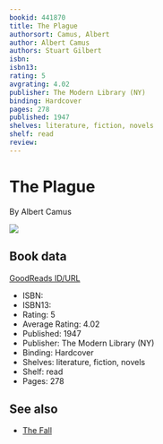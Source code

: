 ```yaml
---
bookid: 441870
title: The Plague
authorsort: Camus, Albert
author: Albert Camus
authors: Stuart Gilbert
isbn: 
isbn13: 
rating: 5
avgrating: 4.02
publisher: The Modern Library (NY)
binding: Hardcover
pages: 278
published: 1947
shelves: literature, fiction, novels
shelf: read
review: 
---
```


# The Plague

By Albert Camus

![](https://i.gr-assets.com/images/S/compressed.photo.goodreads.com/books/1314404429l/441870.jpg)

## Book data

[GoodReads ID/URL](https://www.goodreads.com/book/show/441870)

- ISBN: 
- ISBN13: 
- Rating: 5
- Average Rating: 4.02
- Published: 1947
- Publisher: The Modern Library (NY)
- Binding: Hardcover
- Shelves: literature, fiction, novels
- Shelf: read
- Pages: 278


## See also

- [The Fall](The_Fall.md)
